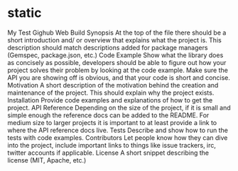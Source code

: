 # static
My Test Gighub Web Build
Synopsis
At the top of the file there should be a short introduction and/ or overview that explains what the project is. This description should match descriptions added for package managers (Gemspec, package.json, etc.)
Code Example
Show what the library does as concisely as possible, developers should be able to figure out how your project solves their problem by looking at the code example. Make sure the API you are showing off is obvious, and that your code is short and concise.
Motivation
A short description of the motivation behind the creation and maintenance of the project. This should explain why the project exists.
Installation
Provide code examples and explanations of how to get the project.
API Reference
Depending on the size of the project, if it is small and simple enough the reference docs can be added to the README. For medium size to larger projects it is important to at least provide a link to where the API reference docs live.
Tests
Describe and show how to run the tests with code examples.
Contributors
Let people know how they can dive into the project, include important links to things like issue trackers, irc, twitter accounts if applicable.
License
A short snippet describing the license (MIT, Apache, etc.)
